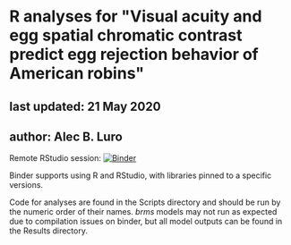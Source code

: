 

# R analyses for "Visual acuity and egg spatial chromatic contrast predict egg rejection behavior of American robins"
## last updated: 21 May 2020
## author: Alec B. Luro



Remote RStudio session: [![Binder](http://mybinder.org/badge_logo.svg)](https://mybinder.org/v2/gh/aluro2/AMRO_pattern_egg_rejection_JEB/master?urlpath=rstudio)

Binder supports using R and RStudio, with libraries pinned to a specific versions.

Code for analyses are found in the Scripts directory and should be run by the numeric order of their names. *brms* models may not run as expected due to compilation issues on binder, but all model outputs can be found in the Results directory.

